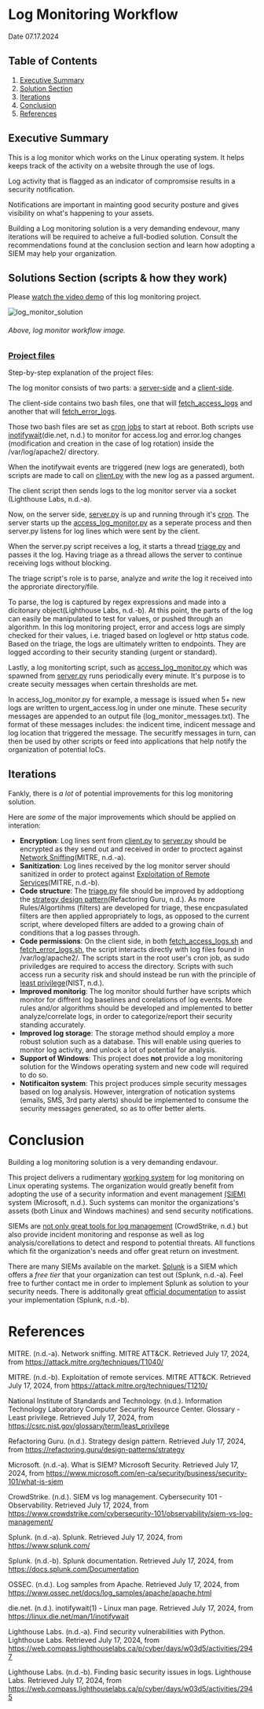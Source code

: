 # Log Monitoring Workflow
Date 07.17.2024
##  Table of Contents
1. [Executive Summary](#executive-summary)
2. [Solution Section](#solutions-section-scripts--how-they-work)
3. [Iterations](#iterations)
4. [Conclusion](#conclusion)
5. [References](#references)

## Executive Summary
This is a log monitor which works on the Linux operating system. It helps keeps track of the activity on a website through the use of logs.

Log activity that is flagged as an indicator of compromsise results in a security notification.

Notifications are important in mainting good security posture and gives visibility on what's happening to your assets.

Building a Log monitoring solution is a very demanding endevour, many iterations will be required to acheive a full-bodied solution.
Consult the recommendations found at the conclusion section and learn how adopting a SIEM may help your organization.

## Solutions Section (scripts & how they work)
Please [watch the video demo](https://youtu.be/FeMmxXmpgfs) of this log monitoring project.

![log_monitor_solution](https://github.com/user-attachments/assets/f2e57d84-25b8-4fa7-b943-30b3e777df1d)
###### Above, log monitor workflow image.

### [Project files](https://github.com/FredericGariepy/LighthouseLabs/tree/main/PKM/W3/D5/PROJECT_with_PAVAN)
Step-by-step explanation of the project files:

The log monitor consists of two parts: a [server-side](https://github.com/FredericGariepy/LighthouseLabs/tree/main/PKM/W3/D5/PROJECT_with_PAVAN/server-side) and a [client-side](https://github.com/FredericGariepy/LighthouseLabs/tree/main/PKM/W3/D5/PROJECT_with_PAVAN/client-side).

The client-side contains two bash files, one that will [fetch_access_logs](https://github.com/FredericGariepy/LighthouseLabs/blob/main/PKM/W3/D5/PROJECT_with_PAVAN/client-side/fetch_access_logs.sh) and another that will [fetch_error_logs](https://github.com/FredericGariepy/LighthouseLabs/blob/main/PKM/W3/D5/PROJECT_with_PAVAN/client-side/fetch_error_logs.sh).

Those two bash files are set as [cron jobs](https://github.com/FredericGariepy/LighthouseLabs/blob/main/PKM/W3/D5/PROJECT_with_PAVAN/client-side/readme.md) to start at reboot.
Both scripts use [inotifywait](https://linux.die.net/man/1/inotifywait)(die.net, n.d.) to monitor for access.log and error.log changes (modification and creation in the case of log rotation) inside the /var/log/apache2/ directory.

When the inotifywait events are triggered (new logs are generated), both scripts are made to call on [client.py](https://github.com/FredericGariepy/LighthouseLabs/blob/main/PKM/W3/D5/PROJECT_with_PAVAN/client-side/client.py) with the new log as a passed argument.

The client script then sends logs to the log monitor server via a socket (Lighthouse Labs, n.d.-a).

Now, on the server side, [server.py](https://github.com/FredericGariepy/LighthouseLabs/blob/main/PKM/W3/D5/PROJECT_with_PAVAN/server-side/server-client/server.py) is up and running through it's [cron](https://github.com/FredericGariepy/LighthouseLabs/blob/main/PKM/W3/D5/PROJECT_with_PAVAN/server-side/readme.md).
The server starts up the [access_log_monitor.py](https://github.com/FredericGariepy/LighthouseLabs/blob/main/PKM/W3/D5/PROJECT_with_PAVAN/server-side/log_monitor/access_log_monitor.py) as a seperate process and then server.py listens for log lines which were sent by the client.

When the server.py script receives a log, it starts a thread [triage.py](https://github.com/FredericGariepy/LighthouseLabs/blob/main/PKM/W3/D5/PROJECT_with_PAVAN/server-side/server-client/triage.py) and passes it the log. Having triage as a thread allows the server to continue receiving logs without blocking.

The triage script's role is to parse, analyze and *write* the log it received into the approriate directory/file.

To parse, the log is captured by regex expressions and made into a dicitonary object(Lighthouse Labs, n.d.-b).
At this point, the parts of the log can easily be manipulated to test for values, or pushed through an algorithm.
In this log monitoring project, error and access logs are simply checked for their values, i.e. triaged based on loglevel or http status code.
Based on the triage, the logs are ultimately written to endpoints. They are logged according to their security standing (urgent or standard).

Lastly, a log monitorting script, such as [access_log_monitor.py](https://github.com/FredericGariepy/LighthouseLabs/blob/main/PKM/W3/D5/PROJECT_with_PAVAN/server-side/log_monitor/access_log_monitor.py) which was spawned from [server.py](https://github.com/FredericGariepy/LighthouseLabs/blob/main/PKM/W3/D5/PROJECT_with_PAVAN/server-side/server-client/server.py) runs periodically every minute. It's purpose is to create secuity messages when certain thresholds are met.

In access_log_monitor.py for example, a message is issued when 5+ new logs are written to urgent_access.log in under one minute.
These security messages are appended to an output file (log_monitor_messages.txt).
The format of these messages includes: the indicent time, indicent message and log location that triggered the message.
The securitfy messages in turn, can then be used by other scripts or feed into applications that help notify the organization of potential IoCs.

## Iterations
Fankly, there is *a lot* of potential improvements for this log monitoring solution.

Here are *some* of the major improvements which should be applied on interation:
- **Encryption**: Log lines sent from [client.py](https://github.com/FredericGariepy/LighthouseLabs/blob/main/PKM/W3/D5/PROJECT_with_PAVAN/client-side/client.py) to [server.py](https://github.com/FredericGariepy/LighthouseLabs/blob/main/PKM/W3/D5/PROJECT_with_PAVAN/server-side/server-client/server.py) should be encrypted as they send out and received in order to proctect against [Network Sniffing](https://attack.mitre.org/techniques/T1040/)(MITRE, n.d.-a).
- **Sanitization**: Log lines received by the log monitor server should sanitized in order to protect against [Exploitation of Remote Services](https://attack.mitre.org/techniques/T1210/)(MITRE, n.d.-b).
- **Code structure**: The [triage.py](https://github.com/FredericGariepy/LighthouseLabs/blob/main/PKM/W3/D5/PROJECT_with_PAVAN/server-side/server-client/triage.py) file should be improved by addoptiong the [strategy design pattern](https://refactoring.guru/design-patterns/strategy)(Refactoring Guru, n.d.). As more Rules/Algortihms (filters) are developed for triage, these encpasulated filters are then applied appropriately to logs, as opposed to the current script, where developed filters are added to a growing chain of conditions that a log passes through. 
- **Code permissions**: On the client side, in both [fetch_access_logs.sh](https://github.com/FredericGariepy/LighthouseLabs/blob/main/PKM/W3/D5/PROJECT_with_PAVAN/client-side/) and [fetch_error_logs.sh](https://github.com/FredericGariepy/LighthouseLabs/blob/main/PKM/W3/D5/PROJECT_with_PAVAN/client-side/fetch_error_logs.sh), the script interacts directly with log files found in /var/log/apache2/. The scripts start in the root user's cron job, as sudo priviledges are required to access the directory. Scripts with such access run a security risk and should instead be run with the principle of [least privilege](https://csrc.nist.gov/glossary/term/least_privilege)(NIST, n.d.).
- **Improved monitorig**: The log monitor should further have scripts which monitor for diffrent log baselines and corelations of log events. More rules and/or algorithms should be developed and implemented to better analyze/correlate logs, in order to categorize/report their security standing accurately.
- **Improved log storage**: The storage method should employ a more robust solution such as a database. This will enable using queries to monitor log activity, and unlock a lot of potential for analysis.
- **Support of Windows**: This project does **not** provide a log monitoring solution for the Windows operating system and new code will required to do so.
- **Notificaiton system**: This project produces simple security messages based on log analysis. However, intergration of notication systems (emails, SMS, 3rd party alerts) should be implemented to consume the security messages generated, so as to offer better alerts.
# Conclusion
Building a log monitoring solution is a very demanding endavour.

This project delivers a rudimentary [working system](https://www.youtube.com/watch?v=FeMmxXmpgfs&feature=youtu.be) for log monitoring on Linux operating systems.
The organization would greatly benefit from adopting the use of a security information and event management [(SIEM)](https://www.microsoft.com/en-ca/security/business/security-101/what-is-siem) system (Microsoft, n.d.). Such systems can monitor the organizations's assets (both Linux and Windows machines) and send security notifications.

SIEMs are [not only great tools for log management](https://www.crowdstrike.com/cybersecurity-101/observability/siem-vs-log-management/) (CrowdStrike, n.d.) but also provide incident monitoring and response as well as log analysis/corellations to detect and respond to potential threats. All functions which fit the organization's needs and offer great return on investment.

There are many SIEMs available on the market. [Splunk](https://www.splunk.com/) is a SIEM which offers a *free tier* that your organization can test out (Splunk, n.d.-a). Feel free to further contact me in order to implement Splunk as solution to your security needs. There is additonally great [official documentation](https://docs.splunk.com/Documentation) to assist your implementation (Splunk, n.d.-b).

# References
MITRE. (n.d.-a). Network sniffing. MITRE ATT&CK. Retrieved July 17, 2024, from https://attack.mitre.org/techniques/T1040/

MITRE. (n.d.-b). Exploitation of remote services. MITRE ATT&CK. Retrieved July 17, 2024, from https://attack.mitre.org/techniques/T1210/

National Institute of Standards and Technology. (n.d.). Information Technology Laboratory Computer Security Resource Center. Glossary - Least privilege. Retrieved July 17, 2024, from https://csrc.nist.gov/glossary/term/least_privilege

Refactoring Guru. (n.d.). Strategy design pattern. Retrieved July 17, 2024, from https://refactoring.guru/design-patterns/strategy

Microsoft. (n.d.-a). What is SIEM? Microsoft Security. Retrieved July 17, 2024, from https://www.microsoft.com/en-ca/security/business/security-101/what-is-siem

CrowdStrike. (n.d.). SIEM vs log management. Cybersecurity 101 - Observability. Retrieved July 17, 2024, from https://www.crowdstrike.com/cybersecurity-101/observability/siem-vs-log-management/

Splunk. (n.d.-a). Splunk. Retrieved July 17, 2024, from https://www.splunk.com/

Splunk. (n.d.-b). Splunk documentation. Retrieved July 17, 2024, from https://docs.splunk.com/Documentation

OSSEC. (n.d.). Log samples from Apache. Retrieved July 17, 2024, from https://www.ossec.net/docs/log_samples/apache/apache.html

die.net. (n.d.). inotifywait(1) - Linux man page. Retrieved July 17, 2024, from https://linux.die.net/man/1/inotifywait

Lighthouse Labs. (n.d.-a). Find security vulnerabilities with Python. Lighthouse Labs. Retrieved July 17, 2024, from https://web.compass.lighthouselabs.ca/p/cyber/days/w03d5/activities/2947

Lighthouse Labs. (n.d.-b). Finding basic security issues in logs. Lighthouse Labs. Retrieved July 17, 2024, from https://web.compass.lighthouselabs.ca/p/cyber/days/w03d5/activities/2945
